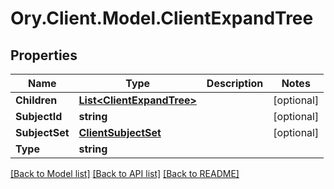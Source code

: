 # Ory.Client.Model.ClientExpandTree

## Properties

Name | Type | Description | Notes
------------ | ------------- | ------------- | -------------
**Children** | [**List&lt;ClientExpandTree&gt;**](ClientExpandTree.md) |  | [optional] 
**SubjectId** | **string** |  | [optional] 
**SubjectSet** | [**ClientSubjectSet**](ClientSubjectSet.md) |  | [optional] 
**Type** | **string** |  | 

[[Back to Model list]](../README.md#documentation-for-models) [[Back to API list]](../README.md#documentation-for-api-endpoints) [[Back to README]](../README.md)

